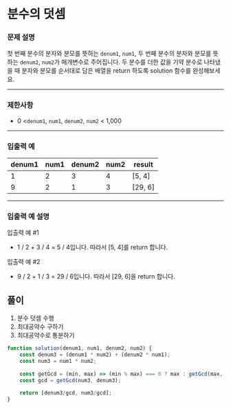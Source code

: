# 분수의 덧셈

### **문제 설명**

첫 번째 분수의 분자와 분모를 뜻하는 `denum1`, `num1`, 두 번째 분수의 분자와 분모를 뜻하는 `denum2`, `num2`가 매개변수로 주어집니다. 두 분수를 더한 값을 기약 분수로 나타냈을 때 분자와 분모를 순서대로 담은 배열을 return 하도록 solution 함수를 완성해보세요.

---

### 제한사항

- 0 <`denum1`, `num1`, `denum2`, `num2` < 1,000

---

### 입출력 예

| denum1 | num1 | denum2 | num2 | result |
| --- | --- | --- | --- | --- |
| 1 | 2 | 3 | 4 | [5, 4] |
| 9 | 2 | 1 | 3 | [29, 6] |

---

### 입출력 예 설명

입출력 예 #1

- 1 / 2 + 3 / 4 = 5 / 4입니다. 따라서 [5, 4]를 return 합니다.

입출력 예 #2

- 9 / 2 + 1 / 3 = 29 / 6입니다. 따라서 [29, 6]을 return 합니다.

## 풀이

1. 분수 덧셈 수행
2. 최대공약수 구하기
3. 최대공약수로 통분하기 

```jsx
function solution(denum1, num1, denum2, num2) {
    const denum3 = (denum1 * num2) + (denum2 * num1);
    const num3 = num1 * num2;
   
    const getGcd = (min, max) => (min % max) === 0 ? max : getGcd(max, min % max);
    const gcd = getGcd(num3, denum3);
    
    return [denum3/gcd, num3/gcd]; 
}
```